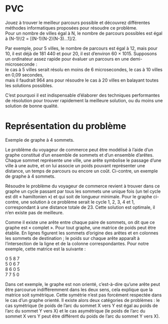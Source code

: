# PVC 

Jouez à trouver le meilleur parcours possible et découvrez différentes méthodes informatiques proposées pour résoudre ce problème.  
Pour un nombre de villes égal à N, le nombre de parcours possibles est égal à (N-1)!/2 = [(N-1)(N-2)(N-3)…1]/2.      
      
Par exemple, pour 5 villes, le nombre de parcours est égal à 12, mais pour 10, il est déjà de 181 440 et pour 20, il est d’environ 60 × 1015. 
Supposons un ordinateur assez rapide pour évaluer un parcours en une demi-microseconde :        
le cas à 5 villes serait résolu en moins de 6 microsecondes, le cas à 10 villes en 0,09 secondes,    
mais il faudrait 964 ans pour résoudre le cas à 20 villes en balayant toutes les solutions possibles.

C’est pourquoi il est indispensable d’élaborer des techniques performantes de résolution pour trouver rapidement la meilleure solution,
ou du moins une solution de bonne qualité.    

# Représentation du problème

Exemple de graphe à 4 sommets.

Le problème du voyageur de commerce peut être modélisé à l’aide d’un graphe constitué d’un ensemble de sommets et d’un ensemble d’arêtes. 
Chaque sommet représente une ville, une arête symbolise le passage d’une ville à une autre, et on lui associe un poids pouvant représenter une distance,
un temps de parcours ou encore un coût. Ci-contre, un exemple de graphe à 4 sommets.

Résoudre le problème du voyageur de commerce revient à trouver dans ce graphe un cycle passant par tous les sommets une unique fois (un tel cycle est dit « hamiltonien ») et qui soit de longueur minimale. 
Pour le graphe ci-contre, une solution à ce problème serait le cycle 1, 2, 3, 4 et 1, correspondant à une distance totale de 23. 
Cette solution est optimale, il n’en existe pas de meilleure.

Comme il existe une arête entre chaque paire de sommets, on dit que ce graphe est « complet ». Pour tout graphe, une matrice de poids peut être établie. En lignes figurent les sommets d’origine des arêtes et en colonnes les sommets de destination ; le poids sur chaque arête apparaît à l’intersection de la ligne et de la colonne correspondantes. Pour notre exemple, cette matrice est la suivante :

0	5	8	7      
5	0	6	7      
8	6	0	5     
7	7	5	0      
 

Dans cet exemple, le graphe est non orienté, c’est-à-dire qu’une arête peut être parcourue indifféremment dans les deux sens,
cela explique que la matrice soit symétrique. Cette symétrie n’est pas forcément respectée dans le cas d’un graphe orienté. 
Il existe alors deux catégories de problèmes : 
le cas symétrique (le poids de l’arc du sommet X vers Y est égal au poids de l’arc du sommet Y vers X) 
et le cas asymétrique (le poids de l’arc du sommet X vers Y peut être différent du poids de l’arc du sommet Y vers X).
